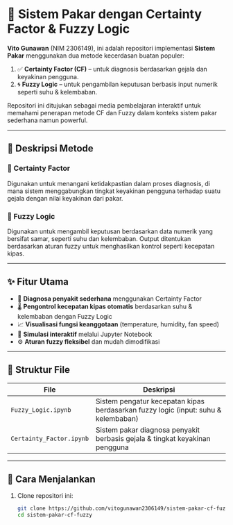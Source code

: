 # 🧠 Sistem Pakar dengan Certainty Factor & Fuzzy Logic

**Vito Gunawan** (NIM 2306149),
ini adalah repositori implementasi **Sistem Pakar** menggunakan dua metode kecerdasan buatan populer:

1. ✅ **Certainty Factor (CF)** – untuk diagnosis berdasarkan gejala dan keyakinan pengguna.
2. 🌀 **Fuzzy Logic** – untuk pengambilan keputusan berbasis input numerik seperti suhu & kelembaban.

Repositori ini ditujukan sebagai media pembelajaran interaktif untuk memahami penerapan metode CF dan Fuzzy dalam konteks sistem pakar sederhana namun powerful.

---

## 📝 Deskripsi Metode

### 🔷 Certainty Factor
Digunakan untuk menangani ketidakpastian dalam proses diagnosis, di mana sistem menggabungkan tingkat keyakinan pengguna terhadap suatu gejala dengan nilai keyakinan dari pakar.

### 🔷 Fuzzy Logic
Digunakan untuk mengambil keputusan berdasarkan data numerik yang bersifat samar, seperti suhu dan kelembaban. Output ditentukan berdasarkan aturan fuzzy untuk menghasilkan kontrol seperti kecepatan kipas.

---

## ✨ Fitur Utama

- 📌 **Diagnosa penyakit sederhana** menggunakan Certainty Factor
- 🌡️ **Pengontrol kecepatan kipas otomatis** berdasarkan suhu & kelembaban dengan Fuzzy Logic
- 📈 **Visualisasi fungsi keanggotaan** (temperature, humidity, fan speed)
- 🧪 **Simulasi interaktif** melalui Jupyter Notebook
- ⚙️ **Aturan fuzzy fleksibel** dan mudah dimodifikasi

---

## 📂 Struktur File

| File | Deskripsi |
|------|-----------|
| `Fuzzy_Logic.ipynb` | Sistem pengatur kecepatan kipas berdasarkan fuzzy logic (input: suhu & kelembaban) |
| `Certainty_Factor.ipynb` | Sistem pakar diagnosa penyakit berbasis gejala & tingkat keyakinan pengguna |

---

## 🚀 Cara Menjalankan

1. Clone repositori ini:
   ```bash
   git clone https://github.com/vitogunawan2306149/sistem-pakar-cf-fuzzy.git
   cd sistem-pakar-cf-fuzzy
